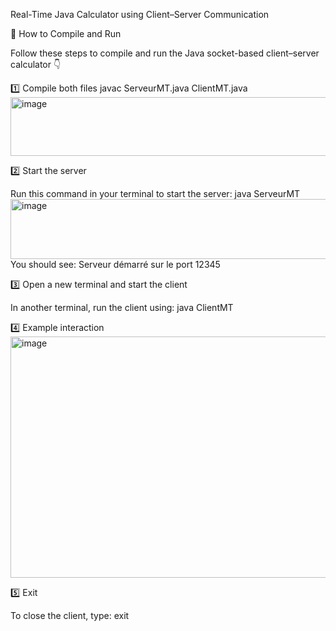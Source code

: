 Real-Time Java Calculator using Client–Server Communication


🚀 How to Compile and Run

Follow these steps to compile and run the Java socket-based client–server calculator 👇

1️⃣ Compile both files
javac ServeurMT.java ClientMT.java
<img width="1072" height="94" alt="image" src="https://github.com/user-attachments/assets/0b8bde5e-1915-42ae-9490-d90e7830e01f" />


2️⃣ Start the server

Run this command in your terminal to start the server:
java ServeurMT
<img width="690" height="96" alt="image" src="https://github.com/user-attachments/assets/57eb5430-adc2-4ab9-9154-01bf5dc4af36" />
You should see:
Serveur démarré sur le port 12345

3️⃣ Open a new terminal and start the client

In another terminal, run the client using:
java ClientMT

4️⃣ Example interaction
<img width="952" height="386" alt="image" src="https://github.com/user-attachments/assets/1d41dde9-3f8c-40d5-9931-93a323032f15" />




5️⃣ Exit

To close the client, type:
exit

